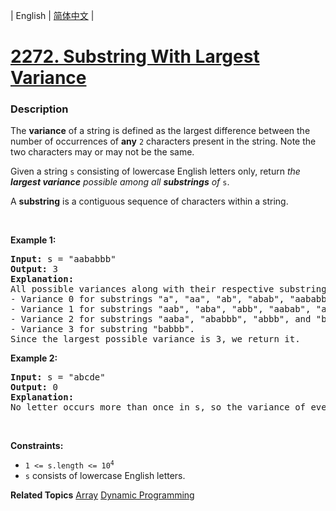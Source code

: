 | English | [简体中文](README.md) |

# [2272. Substring With Largest Variance](https://leetcode-cn.com/problems/substring-with-largest-variance)
 ### Description
<p>The <strong>variance</strong> of a string is defined as the largest difference between the number of occurrences of <strong>any</strong> <code>2</code> characters present in the string. Note the two characters may or may not be the same.</p>

<p>Given a string <code>s</code> consisting of lowercase English letters only, return <em>the <strong>largest variance</strong> possible among all <strong>substrings</strong> of</em> <code>s</code>.</p>

<p>A <strong>substring</strong> is a contiguous sequence of characters within a string.</p>

<p>&nbsp;</p>
<p><strong>Example 1:</strong></p>

<pre>
<strong>Input:</strong> s = &quot;aababbb&quot;
<strong>Output:</strong> 3
<strong>Explanation:</strong>
All possible variances along with their respective substrings are listed below:
- Variance 0 for substrings &quot;a&quot;, &quot;aa&quot;, &quot;ab&quot;, &quot;abab&quot;, &quot;aababb&quot;, &quot;ba&quot;, &quot;b&quot;, &quot;bb&quot;, and &quot;bbb&quot;.
- Variance 1 for substrings &quot;aab&quot;, &quot;aba&quot;, &quot;abb&quot;, &quot;aabab&quot;, &quot;ababb&quot;, &quot;aababbb&quot;, and &quot;bab&quot;.
- Variance 2 for substrings &quot;aaba&quot;, &quot;ababbb&quot;, &quot;abbb&quot;, and &quot;babb&quot;.
- Variance 3 for substring &quot;babbb&quot;.
Since the largest possible variance is 3, we return it.
</pre>

<p><strong>Example 2:</strong></p>

<pre>
<strong>Input:</strong> s = &quot;abcde&quot;
<strong>Output:</strong> 0
<strong>Explanation:</strong>
No letter occurs more than once in s, so the variance of every substring is 0.
</pre>

<p>&nbsp;</p>
<p><strong>Constraints:</strong></p>

<ul>
	<li><code>1 &lt;= s.length &lt;= 10<sup>4</sup></code></li>
	<li><code>s</code> consists of lowercase English letters.</li>
</ul>

**Related Topics**  [Array](https://leetcode-cn.com/tag/array) [Dynamic Programming](https://leetcode-cn.com/tag/dynamic-programming) 